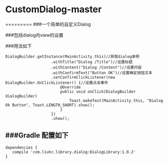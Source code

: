# CustomDialog-master
========= 
###一个简单的自定义Dialog

###包括dialog内view的设置

###用法如下

    DialogBuilder.getInstance(MainActivity.this)//获取dialog单例
                        .withTitle("Dialog /Title")//设置标题
                        .withContent("Dialog /Content")//设置内容
                        .withConfirmText("Button OK")//设置确定按钮文本
                        .setConfirmClickListener(new DialogBuilder.OnClickListener() {//设置点击事件
                            @Override
                            public void onClick(DialogBuilder dialogBuilder) 
                                Toast.makeText(MainActivity.this, "Dialog Ok Button", Toast.LENGTH_SHORT).show();
                            }
                        })
                        .show();

###Gradle 配置如下
-------

    dependencies {
       compile 'com.liuhc.library.dialog:DialogLibrary:1.0.2'
    }
